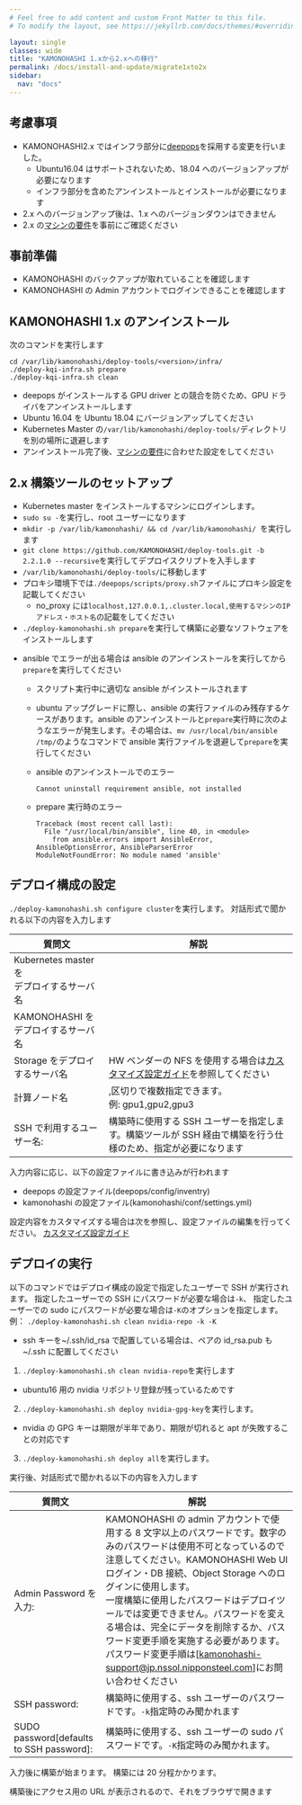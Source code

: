 ```yaml
---
# Feel free to add content and custom Front Matter to this file.
# To modify the layout, see https://jekyllrb.com/docs/themes/#overriding-theme-defaults

layout: single
classes: wide
title: "KAMONOHASHI 1.xから2.xへの移行"
permalink: /docs/install-and-update/migrate1xto2x
sidebar:
  nav: "docs"
---
```


## 考慮事項

- KAMONOHASHI2.x ではインフラ部分に[deepops](https://github.com/NVIDIA/deepops)を採用する変更を行いました。
  - Ubuntu16.04 はサポートされないため、18.04 へのバージョンアップが必要になります
  - インフラ部分を含めたアンインストールとインストールが必要になります
- 2.x へのバージョンアップ後は、1.x へのバージョンダウンはできません
- 2.x の[マシンの要件](/docs/install-and-update/prerequisite)を事前にご確認ください

## 事前準備

- KAMONOHASHI のバックアップが取れていることを確認します
- KAMONOHASHI の Admin アカウントでログインできることを確認します

## KAMONOHASHI 1.x のアンインストール

次のコマンドを実行します

```
cd /var/lib/kamonohashi/deploy-tools/<version>/infra/
./deploy-kqi-infra.sh prepare
./deploy-kqi-infra.sh clean
```

- deepops がインストールする GPU driver との競合を防ぐため、GPU ドライバをアンインストールします
- Ubuntu 16.04 を Ubuntu 18.04 にバージョンアップしてください
- Kubernetes Master の`/var/lib/kamonohashi/deploy-tools/`ディレクトリを別の場所に退避します
- アンインストール完了後、[マシンの要件](/docs/install-and-update/prerequisite)に合わせた設定をしてください

## 2.x 構築ツールのセットアップ

- Kubernetes master をインストールするマシンにログインします。
- `sudo su -`を実行し、root ユーザーになります
- `mkdir -p /var/lib/kamonohashi/ && cd /var/lib/kamonohashi/ `を実行します
- `git clone https://github.com/KAMONOHASHI/deploy-tools.git -b 2.2.1.0 --recursive`を実行してデプロイスクリプトを入手します
- `/var/lib/kamonohashi/deploy-tools/`に移動します
- プロキシ環境下では`./deepops/scripts/proxy.sh`ファイルにプロキシ設定を記載してください
  - no_proxy には`localhost,127.0.0.1,.cluster.local,使用するマシンのIPアドレス・ホスト名`の記載をしてください
- `./deploy-kamonohashi.sh prepare`を実行して構築に必要なソフトウェアをインストールします

* ansible でエラーが出る場合は ansible のアンインストールを実行してから`prepare`を実行してください

  - スクリプト実行中に適切な ansible がインストールされます
  - ubuntu アップグレードに際し、ansible の実行ファイルのみ残存するケースがあります。ansible のアンインストールと`prepare`実行時に次のようなエラーが発生します。その場合は、`mv /usr/local/bin/ansible /tmp/`のようなコマンドで ansible 実行ファイルを退避して`prepare`を実行してください

  - ansible のアンインストールでのエラー

    ```
    Cannot uninstall requirement ansible, not installed
    ```

  - prepare 実行時のエラー

    ```
    Traceback (most recent call last):
      File "/usr/local/bin/ansible", line 40, in <module>
        from ansible.errors import AnsibleError, AnsibleOptionsError, AnsibleParserError
    ModuleNotFoundError: No module named 'ansible'
    ```

## デプロイ構成の設定

`./deploy-kamonohashi.sh configure cluster`を実行します。
対話形式で聞かれる以下の内容を入力します

| 質問文                                       | 解説                                                                                                                |
| -------------------------------------------- | ------------------------------------------------------------------------------------------------------------------- |
| Kubernetes master を<br>デプロイするサーバ名 |                                                                                                                     |
| KAMONOHASHI を<br>デプロイするサーバ名       |                                                                                                                     |
| Storage をデプロイするサーバ名               | HW ベンダーの NFS を使用する場合は[カスタマイズ設定ガイド](/docs/install-and-update/customize-2x)を参照してください |
| 計算ノード名                                 | ,区切りで複数指定できます。<br>例: gpu1,gpu2,gpu3                                                                   |
| SSH で利用するユーザー名:                    | 構築時に使用する SSH ユーザーを指定します。構築ツールが SSH 経由で構築を行う仕様のため、指定が必要になります        |

入力内容に応じ、以下の設定ファイルに書き込みが行われます

- deepops の設定ファイル(deepops/config/inventry)
- kamonohashi の設定ファイル(kamonohashi/conf/settings.yml)

設定内容をカスタマイズする場合は次を参照し、設定ファイルの編集を行ってください。
[カスタマイズ設定ガイド](/docs/install-and-update/customize-2x)

## デプロイの実行

以下のコマンドではデプロイ構成の設定で指定したユーザーで SSH が実行されます。
指定したユーザーでの SSH にパスワードが必要な場合は`-k`、
指定したユーザーでの sudo にパスワードが必要な場合は`-K`のオプションを指定します。
例： `./deploy-kamonohashi.sh clean nvidia-repo -k -K`

- ssh キーを~/.ssh/id_rsa で配置している場合は、ペアの id_rsa.pub も~/.ssh に配置してください

1. `./deploy-kamonohashi.sh clean nvidia-repo`を実行します

- ubuntu16 用の nvidia リポジトリ登録が残っているためです

2. `./deploy-kamonohashi.sh deploy nvidia-gpg-key`を実行します。

- nvidia の GPG キーは期限が半年であり、期限が切れると apt が失敗することの対応です

3. `./deploy-kamonohashi.sh deploy all`を実行します。

実行後、対話形式で聞かれる以下の内容を入力します

| 質問文                                   | 解説                                                                                                                                                                                                                                                                                                                                                                                                                                                                              |
| ---------------------------------------- | --------------------------------------------------------------------------------------------------------------------------------------------------------------------------------------------------------------------------------------------------------------------------------------------------------------------------------------------------------------------------------------------------------------------------------------------------------------------------------- |
| Admin Password を入力:                   | KAMONOHASHI の admin アカウントで使用する 8 文字以上のパスワードです。数字のみのパスワードは使用不可となっているので注意してください。KAMONOHASHI Web UI ログイン・DB 接続、Object Storage へのログインに使用します。<br>一度構築に使用したパスワードはデプロイツールでは変更できません。パスワードを変える場合は、完全にデータを削除するか、パスワード変更手順を実施する必要があります。パスワード変更手順は[kamonohashi-support@jp.nssol.nipponsteel.com]にお問い合わせください |
| SSH password:                            | 構築時に使用する、ssh ユーザーのパスワードです。`-k`指定時のみ聞かれます                                                                                                                                                                                                                                                                                                                                                                                                          |
| SUDO password[defaults to SSH password]: | 構築時に使用する、ssh ユーザーの sudo パスワードです。`-K`指定時のみ聞かれます。                                                                                                                                                                                                                                                                                                                                                                                                  |

入力後に構築が始まります。
構築には 20 分程かかります。

構築後にアクセス用の URL が表示されるので、それをブラウザで開きます
